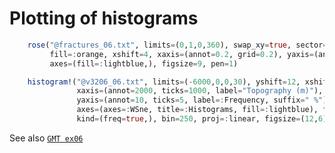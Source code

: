 # Plotting of histograms

```julia
	rose("@fractures_06.txt", limits=(0,1,0,360), swap_xy=true, sector="10r", radius=:n,
         fill=:orange, xshift=4, xaxis=(annot=0.2, grid=0.2), yaxis=(annot=30, grid=30),
         axes=(fill=:lightblue,), figsize=9, pen=1)

	histogram!("@v3206_06.txt", limits=(-6000,0,0,30), yshift=12, xshift=-1.0, pen=1,
               xaxis=(annot=2000, ticks=1000, label="Topography (m)"),
               yaxis=(annot=10, ticks=5, label=:Frequency, suffix=" %"),
               axes=(axes=:WSne, title=:Histograms, fill=:lightblue), fill=:orange,
               kind=(freq=true,), bin=250, proj=:linear, figsize=(12,6), show=true)
```

See also [`GMT ex06`](https://www.generic-mapping-tools.org/gmt/latest/gallery/ex06.html#example-06)